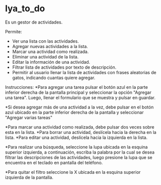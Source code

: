 # lya_to_do

Es un gestor de actividades.

Permite:
* Ver una lista con las actividades.
* Agregar nuevas actividades a la lista.
* Marcar una actividad como realizada.
* Eliminar una actividad de la lista.
* Editar la información de una actividad.
* Filtrar lista de actividades por texto de descripción.
* Permitir al usuario llenar la lista de actividades con frases aleatorias de gatos, indicando cuantas quiere agregar.

Instrucciones:
*Para agregar una tarea pulsar el botón azul en la parte inferior derecha de la pantalla principal y seleccionar la opción "Agregar una tarea". Luego, llenar el formulario que se muestra y pulsar en guardar.

*Si desea agregar más de una actividad a la vez, debe pulsar en el botón azul ubicado en la parte inferior derecha de la pantalla y seleccionar "Agregar varias tareas"

*Para marcar una actividad como realizada, debe pulsar dos veces sobre esta en la lista.
*Para borrar una actividad, deslícela hacia la derecha en la lista.
*Para editar una actividad, deslícela hacia la izquierda en la lista.

*Para realizar una búsqueda, seleccione la lupa ubicada en la esquina superior izquierda, a continuación, escriba la palabra por la cual se desea filtrar las descripciones de las actividades, luego presione la lupa que se encuentra en el teclado en pantalla del teléfono.

*Para quitar el filtro seleccione la X ubicada en la esquina superior izquierda de la pantalla.

